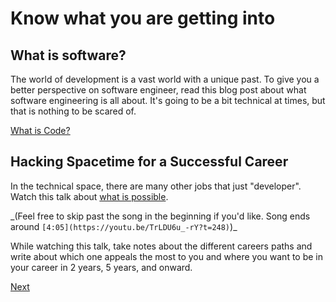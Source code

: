 # Know what you are getting into

## What is software?

The world of development is a vast world with a unique past. To give you a better perspective on software engineer, read this blog post about what software engineering is all about. It's going to be a bit technical at times, but that is nothing to be scared of.

[What is Code?](https://www.bloomberg.com/graphics/2015-paul-ford-what-is-code/)

## Hacking Spacetime for a Successful Career

In the technical space, there are many other jobs that just "developer". Watch this talk about [what is possible](https://www.youtube.com/watch?v=TrLDU6u_-rY).

_(Feel free to skip past the song in the beginning if you'd like. Song ends around `[4:05](https://youtu.be/TrLDU6u_-rY?t=248)`)\_

While watching this talk, take notes about the different careers paths and write about which one appeals the most to you and where you want to be in your career in 2 years, 5 years, and onward.

[Next](/handbook/prework/06-mindset)
